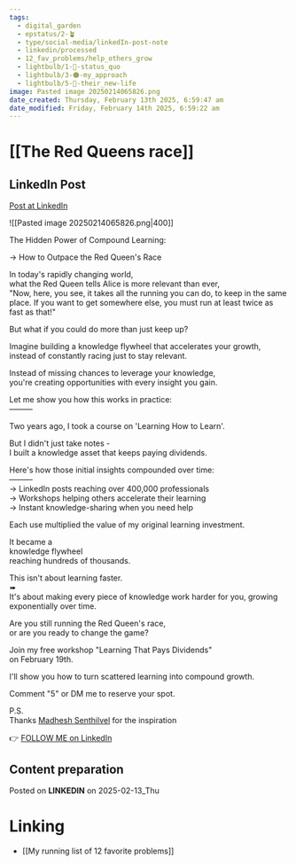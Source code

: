 ```yaml
---
tags:
  - digital_garden
  - epstatus/2-🪴
  - type/social-media/linkedIn-post-note
  - linkedin/processed
  - 12_fav_problems/help_others_grow
  - lightbulb/1-🔴-status_quo
  - lightbulb/3-🟠-my_approach
  - lightbulb/5-🔵-their_new-life
image: Pasted image 20250214065826.png
date_created: Thursday, February 13th 2025, 6:59:47 am
date_modified: Friday, February 14th 2025, 6:59:22 am
---
```

# [[The Red Queens race]]
## LinkedIn Post
[Post at LinkedIn](https://www.linkedin.com/posts/sebastiankamilli_the-hidden-power-of-compound-learning-activity-7295698379437723648-p8QD?utm_source=share&utm_medium=member_desktop&rcm=ACoAAA1M1pkBgWCYPhT45EpfLiHzViQqRWNCIv4)

![[Pasted image 20250214065826.png|400]]

The Hidden Power of Compound Learning:  
  
→ How to Outpace the Red Queen's Race  
  
In today's rapidly changing world,  
what the Red Queen tells Alice is more relevant than ever,  
"Now, here, you see, it takes all the running you can do, to keep in the same place. If you want to get somewhere else, you must run at least twice as fast as that!"  
  
But what if you could do more than just keep up?  
  
Imagine building a knowledge flywheel that accelerates your growth, instead of constantly racing just to stay relevant.  
  
Instead of missing chances to leverage your knowledge,  
you're creating opportunities with every insight you gain.  
  
Let me show you how this works in practice:  
———  
  
Two years ago, I took a course on 'Learning How to Learn'.  
  
But I didn't just take notes -  
I built a knowledge asset that keeps paying dividends.  
  
Here's how those initial insights compounded over time:  
———  
→ LinkedIn posts reaching over 400,000 professionals  
→ Workshops helping others accelerate their learning  
→ Instant knowledge-sharing when you need help  
  
Each use multiplied the value of my original learning investment.  
  
It became a  
knowledge flywheel  
reaching hundreds of thousands.  
  
This isn't about learning faster.  
➠  
It's about making every piece of knowledge work harder for you, growing exponentially over time.  
  
Are you still running the Red Queen's race,  
or are you ready to change the game?  
  
Join my free workshop "Learning That Pays Dividends"  
on February 19th.  
  
I'll show you how to turn scattered learning into compound growth.  
  
Comment "5" or DM me to reserve your spot.  
  
P.S.  
Thanks [Madhesh Senthilvel](https://www.linkedin.com/in/madheshs/) for the inspiration

👉 [FOLLOW ME on LinkedIn](https://www.linkedin.com/comm/mynetwork/discovery-see-all?usecase=PEOPLE_FOLLOWS&followMember=sebastiankamilli)

## Content preparation

Posted on **LINKEDIN** on 2025-02-13_Thu
# Linking
+ [[My running list of 12 favorite problems]]